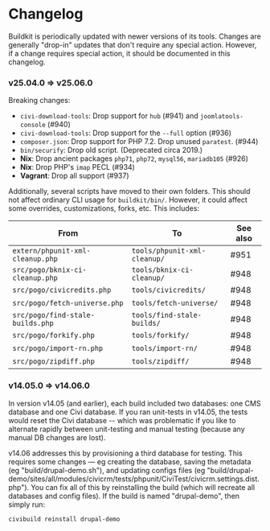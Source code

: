 # Changelog

Buildkit is periodically updated with newer versions of its tools.  Changes
are generally "drop-in" updates that don't require any special action. 
However, if a change requires special action, it should be documented in
this changelog.

### v25.04.0 => v25.06.0

Breaking changes:

* `civi-download-tools`: Drop support for `hub` (#941) and `joomlatools-console` (#940)
* `civi-download-tools`: Drop support for the `--full` option (#936)
* `composer.json`: Drop support for PHP 7.2. Drop unused `paratest`. (#944)
* `bin/securify`: Drop old script. (Deprecated circa 2019.)
* __Nix__: Drop ancient packages `php71`, `php72`, `mysql56`, `mariadb105` (#926)
* __Nix__: Drop PHP's `imap` PECL (#934)
* __Vagrant__: Drop all support (#937)

Additionally, several scripts have moved to their own folders. This should
not affect ordinary CLI usage for `buildkit/bin/`. However, it could affect
some overrides, customizations, forks, etc. This includes:

| From | To | See also |
| -- | -- | -- |
| `extern/phpunit-xml-cleanup.php`   | `tools/phpunit-xml-cleanup/`  | #951 |
| `src/pogo/bknix-ci-cleanup.php`    | `tools/bknix-ci-cleanup/`     | #948 |
| `src/pogo/civicredits.php`         | `tools/civicredits/`          | #948 |
| `src/pogo/fetch-universe.php`      | `tools/fetch-universe/`       | #948 |
| `src/pogo/find-stale-builds.php`   | `tools/find-stale-builds/`    | #948 |
| `src/pogo/forkify.php`             | `tools/forkify/`              | #948 |
| `src/pogo/import-rn.php`           | `tools/import-rn/`            | #948 |
| `src/pogo/zipdiff.php`             | `tools/zipdiff/`              | #948 |

### v14.05.0 => v14.06.0

In version v14.05 (and earlier), each build included two databases: one CMS
database and one Civi database.  If you ran unit-tests in v14.05, the tests
would reset the Civi database -- which was problematic if you like to alternate
rapidly between unit-testing and manual testing (because any manual DB changes
are lost).

v14.06 addresses this by provisioning a third database for testing.  This
requires some changes &mdash; eg creating the database, saving the metadata (eg
"build/drupal-demo.sh"), and updating configs files (eg
"build/drupal-demo/sites/all/modules/civicrm/tests/phpunit/CiviTest/civicrm.settings.dist.php").
You can fix all of this by reinstalling the build (which will recreate all
databases and config files).  If the build is named "drupal-demo", then simply
run:

```bash
civibuild reinstall drupal-demo
```
